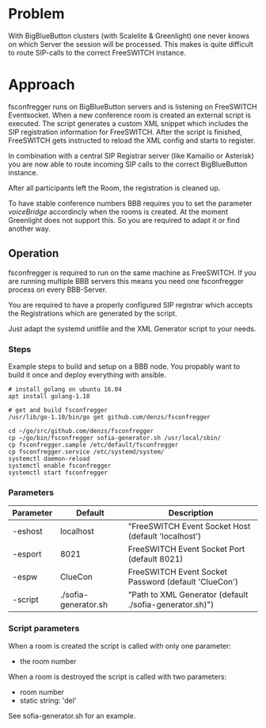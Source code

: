 # Problem

With BigBlueButton clusters (with Scalelite & Greenlight) one never knows on which Server the session will be processed.
This makes is quite difficult to route SIP-calls to the correct FreeSWITCH instance.

# Approach

fsconfregger runs on BigBlueButton servers and is listening on FreeSWITCH Eventsocket.
When a new conference room is created an external script is executed.
The script generates a custom XML snippet which includes the SIP registration information for FreeSWITCH.
After the script is finished, FreeSWITCH gets instructed to reload the XML config and starts to register.

In combination with a central SIP Registrar server (like Kamailio or Asterisk) you are now able to
route incoming SIP calls to the correct BigBlueButton instance.

After all participants left the Room, the registration is cleaned up.

To have stable conference numbers BBB requires you to set the parameter *voiceBridge* accordincly when the rooms is created.
At the moment Greenlight does not support this. So you are required to adapt it or find another way.

## Operation

fsconfregger is required to run on the same machine as FreeSWITCH.
If you are running multiple BBB servers this means you need one fsconfregger process on every BBB-Server.

You are required to have a properly configured SIP registrar which accepts the Registrations which are generated by the script.

Just adapt the systemd unitfile and the XML Generator script to your needs.

### Steps

Example steps to build and setup on a BBB node.
You propably want to build it once and deploy everything with ansible.

```
# install golang on ubuntu 16.04
apt install golang-1.10

# get and build fsconfregger
/usr/lib/go-1.10/bin/go get github.com/denzs/fsconfregger

cd ~/go/src/github.com/denzs/fsconfregger
cp ~/go/bin/fsconfregger sofia-generator.sh /usr/local/sbin/
cp fsconfregger.sample /etc/default/fsconfregger
cp fsconfregger.service /etc/systemd/system/
systemctl daemon-reload
systemctl enable fsconfregger
systemctl start fsconfregger
```

### Parameters

| Parameter | Default              | Description                                             |
|-----------|----------------------|---------------------------------------------------------|
| -eshost   | localhost            | "FreeSWITCH Event Socket Host (default 'localhost')     |
| -esport   | 8021                 | FreeSWITCH Event Socket Port (default 8021)             |
| -espw     | ClueCon              | FreeSWITCH Event Socket Password (default 'ClueCon')    |
| -script   | ./sofia-generator.sh | "Path to XML Generator (default ./sofia-generator.sh)") |

### Script parameters

When a room is created the script is called with only one parameter:
* the room number

When a room is destroyed the script is called with two parameters:
* room number
* static string: 'del'

See sofia-generator.sh for an example.
